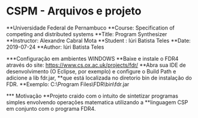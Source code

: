 # CSPM - Arquivos e projeto

**Universidade Federal de Pernambuco
**Course: Specification of competing and distributed systems
**Title: Program Synthesizer
**Instructor: Alexandre Cabral Mota
**Student : Iúri Batista Teles
**Date: 2019-07-24
**Author: Iúri Batista Teles

***Configuração em ambientes WINDOWS
**Baixe e instale o FDR4 através do site: https://www.cs.ox.ac.uk/projects/fdr/
**Abra sua IDE de desenvolvimento (O Eclipse, por exemplo) e configure o Build Path e adicione a lib fdr.jar,
**que está localizada no diretorio bin de instalação do FDR. 
**Exemplo: C:\Program Files\FDR\bin\fdr.jar

*** Motivação
**Projeto craido com o intuito de sintetizar programas simples envolvendo operações matematica utilizando a 
**linguagem CSP em conjunto com o programa FDR4.
